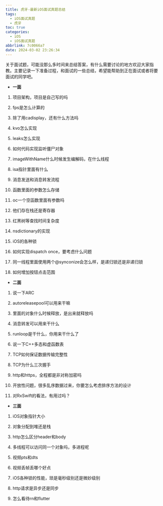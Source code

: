 ```yaml
---
title: 虎牙-最新iOS面试真题总结
tags:
  - iOS面试真题
  - 虎牙
toc: true
categories:
  - iOS
  - iOS面试真题
abbrlink: 7c0066a7
date: 2024-03-02 23:26:34
---
```


关于面试题，可能没那么多时间来总结答案，有什么需要讨论的地方欢迎大家指教。主要记录一下准备过程，和面试的一些总结，希望能帮助到正在面试或者将要面试的同学吧。

- **一面**
1. 项目架构，项目是自己写的吗

2. fps是怎么计算的

3. 除了用cadisplay，还有什么方法吗

4. kvo怎么实现

5. leaks怎么实现

6. 如何代码实现监听僵尸对象

7. imageWithName什么时候发生编解码，在什么线程

8. isa指针里面有什么

9. 消息发送和消息转发流程

10. 函数里面的参数怎么存储

11. oc一个空函数里面有参数吗

12. 他们存在栈还是寄存器

13. 红黑树等查找时间复杂度

14. nsdictionary的实现

15. iOS的各种锁

16. 如何实现dispatch once，要考虑什么问题

17. 同一线程里面使用两个@synconize会怎么样，是递归锁还是非递归锁

18. 如何增加按钮点击范围
- **二面**
1. 说一下ARC

2. autoreleasepool可以用来干嘛

3. 里面的对象什么时候释放，是出来就释放吗

4. 消息转发可以用来干什么

5. runloop是干什么，你用来干什么了

6. 说一下C++多态和虚函数表

7. TCP如何保证数据传输完整性

8. TCP为什么三次握手

9. http和https，全程都是非对称加密吗

10. 开放性问题，很多乱序数据过来，你要怎么考虑排序方法的设计

11. 对RxSwift的看法，有用过吗？
- **三面**
1. iOS对象指针大小

2. 对象分配到堆还是栈

3. http怎么区分header和body

4. 多线程可以访问同一个对象吗，多进程呢

5. 视频pts和dts

6. 视频丢帧丢哪个好点

7. iOS各种锁的性能，琐是毫秒级别还是微妙级别

8. http请求是异步还是同步

9. 怎么看待rn和flutter
